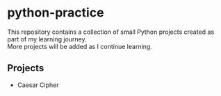 # python-practice
This repository contains a collection of small Python projects created as part of my learning journey.  
More projects will be added as I continue learning.

## Projects
- Caesar Cipher
